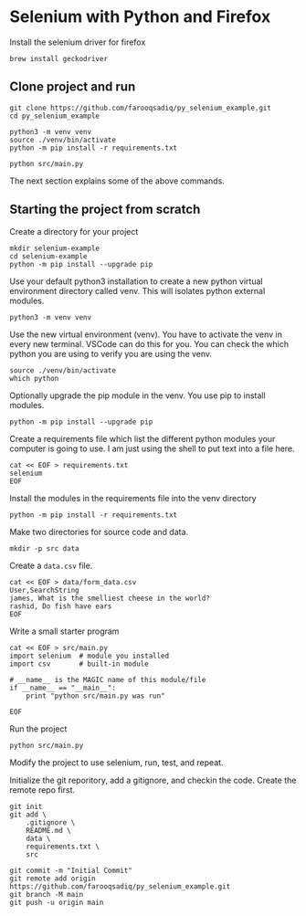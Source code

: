 # Selenium with Python and Firefox

Install the selenium driver for firefox
```
brew install geckodriver
```

## Clone project and run

```
git clone https://github.com/farooqsadiq/py_selenium_example.git 
cd py_selenium_example

python3 -m venv venv
source ./venv/bin/activate
python -m pip install -r requirements.txt

python src/main.py
```

The next section explains some of the above commands.

## Starting the project from scratch

Create a directory for your project
```
mkdir selenium-example
cd selenium-example
python -m pip install --upgrade pip
```

Use your default python3 installation to create a new python virtual environment directory called venv. This will isolates python external modules.
```
python3 -m venv venv
```

Use the new virtual environment (venv).
You have to activate the venv in every new terminal. VSCode can do this for you. You can check the which python you are using to verify you are using the venv. 
```
source ./venv/bin/activate
which python
```

Optionally upgrade the pip module in the venv. You use pip to install modules.
```
python -m pip install --upgrade pip
```

Create a requirements file which list the different python modules your computer is going to use. I am just using the shell to put text into a file here.
```
cat << EOF > requirements.txt 
selenium
EOF
```

Install the modules in the requirements file into the venv directory
```
python -m pip install -r requirements.txt
```

Make two directories for source code and data. 
```
mkdir -p src data
```

Create a `data.csv` file.
```
cat << EOF > data/form_data.csv 
User,SearchString
james, What is the smelliest cheese in the world?
rashid, Do fish have ears
EOF
```

Write a small starter program
```
cat << EOF > src/main.py 
import selenium  # module you installed 
import csv       # built-in module

# __name__ is the MAGIC name of this module/file
if __name__ == "__main__":
    print "python src/main.py was run"

EOF
```

Run the project
```
python src/main.py
```

Modify the project to use selenium, run, test, and repeat.

Initialize the git reporitory, add a gitignore, and checkin the code. Create the remote repo first.
```
git init
git add \
    .gitignore \
    README.md \
    data \
    requirements.txt \
    src 

git commit -m "Initial Commit"
git remote add origin https://github.com/farooqsadiq/py_selenium_example.git
git branch -M main
git push -u origin main
